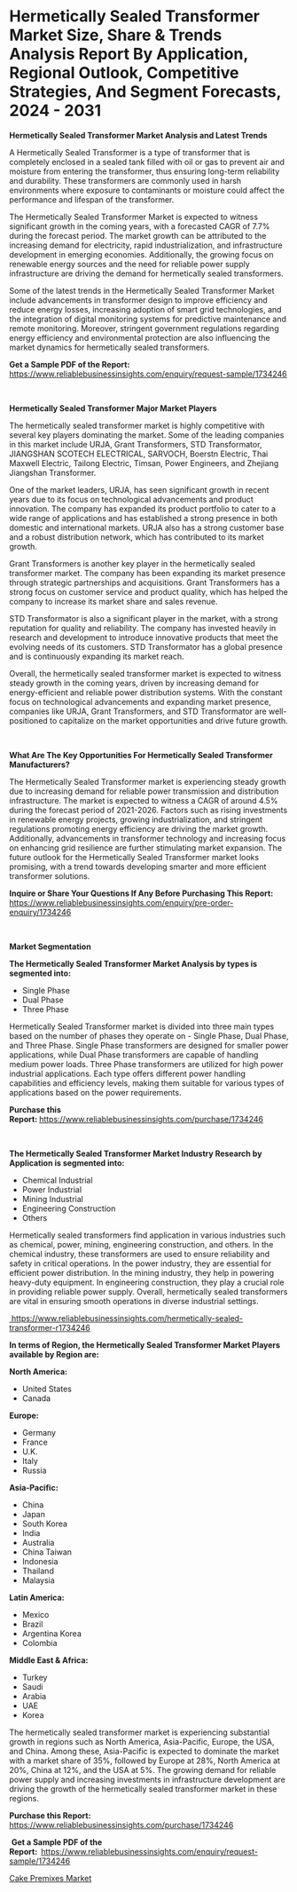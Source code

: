 <p><h1>Hermetically Sealed Transformer Market Size, Share & Trends Analysis Report By Application, Regional Outlook, Competitive Strategies, And Segment Forecasts, 2024 - 2031</h1></p><p><strong>Hermetically Sealed Transformer Market Analysis and Latest Trends</strong></p>
<p><p>A Hermetically Sealed Transformer is a type of transformer that is completely enclosed in a sealed tank filled with oil or gas to prevent air and moisture from entering the transformer, thus ensuring long-term reliability and durability. These transformers are commonly used in harsh environments where exposure to contaminants or moisture could affect the performance and lifespan of the transformer.</p><p>The Hermetically Sealed Transformer Market is expected to witness significant growth in the coming years, with a forecasted CAGR of 7.7% during the forecast period. The market growth can be attributed to the increasing demand for electricity, rapid industrialization, and infrastructure development in emerging economies. Additionally, the growing focus on renewable energy sources and the need for reliable power supply infrastructure are driving the demand for hermetically sealed transformers.</p><p>Some of the latest trends in the Hermetically Sealed Transformer Market include advancements in transformer design to improve efficiency and reduce energy losses, increasing adoption of smart grid technologies, and the integration of digital monitoring systems for predictive maintenance and remote monitoring. Moreover, stringent government regulations regarding energy efficiency and environmental protection are also influencing the market dynamics for hermetically sealed transformers.</p></p>
<p><strong>Get a Sample PDF of the Report:&nbsp;</strong> <a href="https://www.reliablebusinessinsights.com/enquiry/request-sample/1734246">https://www.reliablebusinessinsights.com/enquiry/request-sample/1734246</a></p>
<p>&nbsp;</p>
<p><strong>Hermetically Sealed Transformer Major Market Players</strong></p>
<p><p>The hermetically sealed transformer market is highly competitive with several key players dominating the market. Some of the leading companies in this market include URJA, Grant Transformers, STD Transformator, JIANGSHAN SCOTECH ELECTRICAL, SARVOCH, Boerstn Electric, Thai Maxwell Electric, Tailong Electric, Timsan, Power Engineers, and Zhejiang Jiangshan Transformer.</p><p>One of the market leaders, URJA, has seen significant growth in recent years due to its focus on technological advancements and product innovation. The company has expanded its product portfolio to cater to a wide range of applications and has established a strong presence in both domestic and international markets. URJA also has a strong customer base and a robust distribution network, which has contributed to its market growth.</p><p>Grant Transformers is another key player in the hermetically sealed transformer market. The company has been expanding its market presence through strategic partnerships and acquisitions. Grant Transformers has a strong focus on customer service and product quality, which has helped the company to increase its market share and sales revenue.</p><p>STD Transformator is also a significant player in the market, with a strong reputation for quality and reliability. The company has invested heavily in research and development to introduce innovative products that meet the evolving needs of its customers. STD Transformator has a global presence and is continuously expanding its market reach.</p><p>Overall, the hermetically sealed transformer market is expected to witness steady growth in the coming years, driven by increasing demand for energy-efficient and reliable power distribution systems. With the constant focus on technological advancements and expanding market presence, companies like URJA, Grant Transformers, and STD Transformator are well-positioned to capitalize on the market opportunities and drive future growth.</p></p>
<p>&nbsp;</p>
<p><strong>What Are The Key Opportunities For Hermetically Sealed Transformer Manufacturers?</strong></p>
<p><p>The Hermetically Sealed Transformer market is experiencing steady growth due to increasing demand for reliable power transmission and distribution infrastructure. The market is expected to witness a CAGR of around 4.5% during the forecast period of 2021-2026. Factors such as rising investments in renewable energy projects, growing industrialization, and stringent regulations promoting energy efficiency are driving the market growth. Additionally, advancements in transformer technology and increasing focus on enhancing grid resilience are further stimulating market expansion. The future outlook for the Hermetically Sealed Transformer market looks promising, with a trend towards developing smarter and more efficient transformer solutions.</p></p>
<p><strong>Inquire or Share Your Questions If Any Before Purchasing This Report:</strong> <a href="https://www.reliablebusinessinsights.com/enquiry/pre-order-enquiry/1734246">https://www.reliablebusinessinsights.com/enquiry/pre-order-enquiry/1734246</a></p>
<p>&nbsp;</p>
<p><strong>Market Segmentation</strong></p>
<p><strong>The Hermetically Sealed Transformer Market Analysis by types is segmented into:</strong></p>
<p><ul><li>Single Phase</li><li>Dual Phase</li><li>Three Phase</li></ul></p>
<p><p>Hermetically Sealed Transformer market is divided into three main types based on the number of phases they operate on - Single Phase, Dual Phase, and Three Phase. Single Phase transformers are designed for smaller power applications, while Dual Phase transformers are capable of handling medium power loads. Three Phase transformers are utilized for high power industrial applications. Each type offers different power handling capabilities and efficiency levels, making them suitable for various types of applications based on the power requirements.</p></p>
<p><strong>Purchase this Report:&nbsp;</strong><a href="https://www.reliablebusinessinsights.com/purchase/1734246">https://www.reliablebusinessinsights.com/purchase/1734246</a></p>
<p>&nbsp;</p>
<p><strong>The Hermetically Sealed Transformer Market Industry Research by Application is segmented into:</strong></p>
<p><ul><li>Chemical Industrial</li><li>Power Industrial</li><li>Mining Industrial</li><li>Engineering Construction</li><li>Others</li></ul></p>
<p><p>Hermetically sealed transformers find application in various industries such as chemical, power, mining, engineering construction, and others. In the chemical industry, these transformers are used to ensure reliability and safety in critical operations. In the power industry, they are essential for efficient power distribution. In the mining industry, they help in powering heavy-duty equipment. In engineering construction, they play a crucial role in providing reliable power supply. Overall, hermetically sealed transformers are vital in ensuring smooth operations in diverse industrial settings.</p></p>
<p><a href="https://www.reliablebusinessinsights.com/hermetically-sealed-transformer-r1734246">&nbsp;https://www.reliablebusinessinsights.com/hermetically-sealed-transformer-r1734246</a></p>
<p><strong>In terms of Region, the Hermetically Sealed Transformer Market Players available by Region are:</strong></p>
<p>
    <p> <strong> North America: </strong>
        <ul>
            <li>United States</li>
            <li>Canada</li>
        </ul>
        </p> 
    <p> <strong> Europe: </strong>
        <ul>
            <li>Germany</li>
            <li>France</li>
            <li>U.K.</li>
            <li>Italy</li>
            <li>Russia</li>
        </ul>
        </p> 
    <p> <strong> Asia-Pacific: </strong>
        <ul>
            <li>China</li>
            <li>Japan</li>
            <li>South Korea</li>
            <li>India</li>
            <li>Australia</li>
            <li>China Taiwan</li>
            <li>Indonesia</li>
            <li>Thailand</li>
            <li>Malaysia</li>
        </ul>
        </p> 
    <p> <strong> Latin America: </strong>
        <ul>
            <li>Mexico</li>
            <li>Brazil</li>
            <li>Argentina Korea</li>
            <li>Colombia</li>
        </ul>
        </p> 
    <p> <strong> Middle East & Africa: </strong>
        <ul>
            <li>Turkey</li>
            <li>Saudi</li>
            <li>Arabia</li>
            <li>UAE</li>
            <li>Korea</li>
        </ul>
    </p>
    </p>
<p><p>The hermetically sealed transformer market is experiencing substantial growth in regions such as North America, Asia-Pacific, Europe, the USA, and China. Among these, Asia-Pacific is expected to dominate the market with a market share of 35%, followed by Europe at 28%, North America at 20%, China at 12%, and the USA at 5%. The growing demand for reliable power supply and increasing investments in infrastructure development are driving the growth of the hermetically sealed transformer market in these regions.</p></p>
<p><strong>Purchase this Report: </strong><a href="https://www.reliablebusinessinsights.com/purchase/1734246">https://www.reliablebusinessinsights.com/purchase/1734246</a></p>
<p>&nbsp;<strong>Get a Sample PDF of the Report:&nbsp;&nbsp;</strong><a href="https://www.reliablebusinessinsights.com/enquiry/request-sample/1734246">https://www.reliablebusinessinsights.com/enquiry/request-sample/1734246</a></p>
<p><strong></strong></p>
<p><p><a href="https://github.com/annerides/Market-Research-Report-List-1/blob/main/cake-premixes-market.md">Cake Premixes Market</a></p></p>